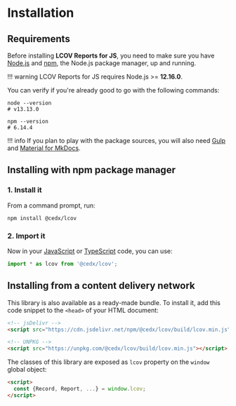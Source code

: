 # Installation

## Requirements
Before installing **LCOV Reports for JS**, you need to make sure you have [Node.js](https://nodejs.org)
and [npm](https://www.npmjs.com), the Node.js package manager, up and running.

!!! warning
    LCOV Reports for JS requires Node.js >= **12.16.0**.
    
You can verify if you're already good to go with the following commands:

```shell
node --version
# v13.13.0

npm --version
# 6.14.4
```

!!! info
    If you plan to play with the package sources, you will also need
    [Gulp](https://gulpjs.com) and [Material for MkDocs](https://squidfunk.github.io/mkdocs-material).

## Installing with npm package manager

### 1. Install it
From a command prompt, run:

```shell
npm install @cedx/lcov
```

### 2. Import it
Now in your [JavaScript](https://developer.mozilla.org/en-US/docs/Web/JavaScript) or [TypeScript](https://www.typescriptlang.org) code, you can use:

```js
import * as lcov from '@cedx/lcov';
```

## Installing from a content delivery network
This library is also available as a ready-made bundle.
To install it, add this code snippet to the `<head>` of your HTML document:

```html
<!-- jsDelivr -->
<script src="https://cdn.jsdelivr.net/npm/@cedx/lcov/build/lcov.min.js"></script>

<!-- UNPKG -->
<script src="https://unpkg.com/@cedx/lcov/build/lcov.min.js"></script>
```

The classes of this library are exposed as `lcov` property on the `window` global object:

```html
<script>
  const {Record, Report, ...} = window.lcov;
</script>
```
